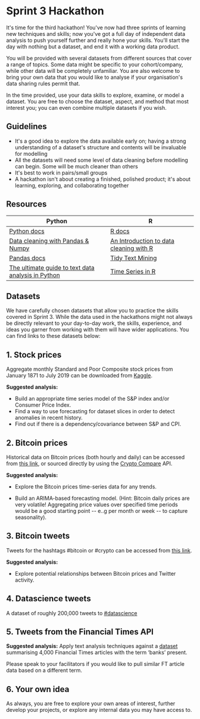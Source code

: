 # Sprint 3 Hackathon

It's time for the third hackathon! You've now had three sprints of learning new techniques and skills; now you've got a full day of independent data analysis to push yourself further and really hone your skills. You'll start the day with nothing but a dataset, and end it with a working data product.

You will be provided with several datasets from different sources that cover a range of topics. Some data might be specific to your cohort/company, while other data will be completely unfamiliar. You are also welcome to bring your own data that you would like to analyse if your organisation's data sharing rules permit that.

In the time provided, use your data skills to explore, examine, or model a dataset. You are free to choose the dataset, aspect, and method that most interest you; you can even combine multiple datasets if you wish.

## Guidelines

- It's a good idea to explore the data available early on; having a strong understanding of a dataset's structure and contents will be invaluable for modelling
- All the datasets will need some level of data cleaning before modelling can begin. Some will be much cleaner than others
- It's best to work in pairs/small groups
- A hackathon isn't about creating a finished, polished product; it's about learning, exploring, and collaborating together

## Resources

|Python | R |
|---|---|
| [Python docs](https://docs.python.org/3/)|[R docs](https://www.r-project.org/other-docs.html) |
| [Data cleaning with Pandas & Numpy](https://realpython.com/python-data-cleaning-numpy-pandas/) |[An Introduction to data cleaning with R](https://cran.r-project.org/doc/contrib/de_Jonge+van_der_Loo-Introduction_to_data_cleaning_with_R.pdf) |
| [Pandas docs](https://pandas.pydata.org/pandas-docs/stable/)| [Tidy Text Mining](https://www.tidytextmining.com/) |
|[The ultimate guide to text data analysis in Python](https://www.analyticsvidhya.com/blog/2018/02/the-different-methods-deal-text-data-predictive-python/)|[Time Series in R](https://www.statmethods.net/advstats/timeseries.html)|

## Datasets

We have carefully chosen datasets that allow you to practice the skills covered in Sprint 3. While the data used in the hackathons might not always be directly relevant to your day-to-day work, the skills, experience, and ideas you garner from working with them will have wider applications. You can find links to these datasets below:

## 1. Stock prices

Aggregate monthly Standard and Poor Composite stock prices from January 1871 to July 2019 can be downloaded from [Kaggle](https://www.kaggle.com/jonmissler/campbell-shiller-2001-data).

**Suggested analysis:**

  - Build an appropriate time series model of the S&P index and/or Consumer Price Index.
  - Find a way to use forecasting for dataset slices in order to detect anomalies in recent history.
  - Find out if there is a dependency/covariance between S&P and CPI.

## 2. Bitcoin prices

Historical data on Bitcoin prices (both hourly and daily) can be accessed from [this link](https://github.com/DecodedCo/data-resources/tree/master/hackathons/hackathon-3), or sourced directly by using the [Crypto Compare](https://min-api.cryptocompare.com/) API.

**Suggested analysis:**

  - Explore the Bitcoin prices time-series data for any trends.

  - Build an ARIMA-based forecasting model. (Hint: Bitcoin daily prices are very volatile! Aggregating price values over specified time periods would be a good starting point -- e..g per month or week -- to capture seasonality).

## 3. Bitcoin tweets

Tweets for the hashtags #bitcoin or #crypto can be accessed from [this link](https://github.com/DecodedCo/data-resources/tree/master/hackathons/hackathon-3).

**Suggested analysis:**

  - Explore potential relationships between Bitcoin prices and Twitter activity.
  
## 4. Datascience tweets

A dataset of roughly 200,000 tweets to [#datascience](https://github.com/DecodedCo/data-resources/raw/master/hackathons/hackathon-3/datascience_tweets.zip)

## 5. Tweets from the Financial Times API
**Suggested analysis:**
Apply text analysis techniques against a [dataset](https://github.com/DecodedCo/data-resources/tree/master/hackathons/hackathon-3) summarising 4,000 Financial Times articles with the term ‘banks’ present.

Please speak to your facilitators if you would like to pull similar FT article data based on a different term.

## 6. Your own idea

As always, you are free to explore your own areas of interest, further develop your projects, or explore any internal data you may have access to.
